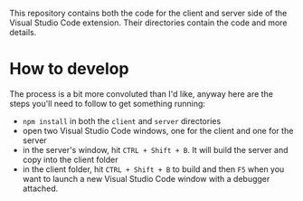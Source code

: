 This repository contains both the code for the client and server side of the Visual Studio Code extension. Their directories contain the code and more details.

# How to develop
The process is a bit more convoluted than I'd like, anyway here are the steps you'll need to follow to get something running:
 * `npm install` in both the `client` and `server` directories
 * open two Visual Studio Code windows, one for the client and one for the server
 * in the server's window, hit `CTRL + Shift + B`. It will build the server and copy into the client folder
 * in the client folder, hit `CTRL + Shift + B` to build and then `F5` when you want to launch a new Visual Studio Code window with a debugger attached.
